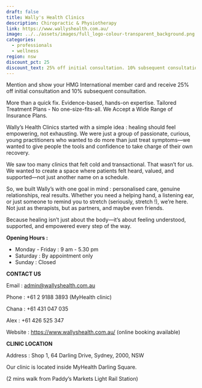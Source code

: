 ```yaml
---
draft: false
title: Wally's Health Clinics
description: Chiropractic & Physiotherapy
link: https://www.wallyshealth.com.au/
image: ../../assets/images/full_logo-colour-transparent_background.png
categories:
  - professionals
  - wellness
region: nsw
discount_pct: 25
discount_text: 25% off initial consultation. 10% subsequent consultation
---
```

Mention and show your HMG International member card and receive 25% off initial consultation and 10% subsequent consultation.

More than a quick fix. Evidence-based, hands-on expertise. Tailored Treatment Plans - No one-size-fits-all. We Accept a Wide Range of Insurance Plans.

Wally’s Health Clinics started with a simple idea : healing should feel empowering, not exhausting. We were just a group of passionate, curious, young practitioners who wanted to do more than just treat symptoms—we wanted to give people the tools and confidence to take charge of their own recovery.

We saw too many clinics that felt cold and transactional. That wasn’t for us. We wanted to create a space where patients felt heard, valued, and supported—not just another name on a schedule.

So, we built Wally’s with one goal in mind : personalised care, genuine relationships, real results. Whether you need a helping hand, a listening ear, or just someone to remind you to stretch (seriously, stretch !), we’re here. Not just as therapists, but as partners, and maybe even friends.

Because healing isn’t just about the body—it’s about feeling understood, supported, and empowered every step of the way.

**Opening Hours :**

* Monday - Friday : 9 am - 5.30 pm
* Saturday : By appointment only
* Sunday :  Closed

**CONTACT US**

Email : admin@wallyshealth.com.au​

Phone : +61 2 9188 3893 (MyHealth clinic)

Chana : +61 431 047 035

Alex : +61 426 525 347

Website : https://www.wallyshealth.com.au/ (online booking available)

**CLINIC LOCATION**

Address : Shop 1, 64 Darling Drive, Sydney, 2000, NSW

Our clinic is located inside MyHealth Darling Square.

(2 mins walk from Paddy’s Markets Light Rail Station)
